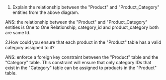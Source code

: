 1. Explain the relationship between the "Product" and "Product_Category" entities from the above diagram.

ANS:
the relationship between the "Product" and "Product_Category" entities is One to One Relationship, category_id and product_category both are same Id.

2.How could you ensure that each product in the "Product" table has a valid category assigned to it?

ANS:
enforce a foreign key constraint between the "Product" table and the "Category" table. This constraint will ensure that only category IDs that exist in the "Category" table can be assigned to products in the "Product" table.
